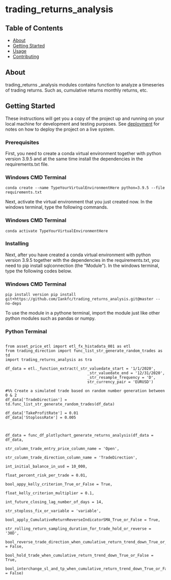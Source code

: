 # trading_returns_analysis

## Table of Contents

- [About](#about)
- [Getting Started](#getting_started)
- [Usage](#usage)
- [Contributing](../CONTRIBUTING.md)

## About <a name = "about"></a>

trading_returns _analysis modules contains function to analyze a timeseries of trading returns. Such as, cumulative returns monthly returns, etc.


## Getting Started <a name = "getting_started"></a>

These instructions will get you a copy of the project up and running on your local machine for development and testing purposes. See [deployment](#deployment) for notes on how to deploy the project on a live system.

### Prerequisites

First, you need to create a conda virtual environment together with python version 3.9.5 and at the same time install the dependencies in the requirements.txt file.

### Windows CMD Terminal
```
conda create --name TypeYourVirtualEnvironmentHere python=3.9.5 --file requirements.txt

```
Next, activate the virtual environment that you just created now. In the windows terminal, type the following commands.

### Windows CMD Terminal
```
conda activate TypeYourVirtualEnvironmentHere

```
### Installing

Next, after you have created a conda virtual environment with python version 3.9.5 together with the dependencies in the requirements.txt, you need to pip install sqlconnection (the "Module"). In the windows terminal, type the following codes below.

### Windows CMD Terminal
```
pip install version pip install git+https://github.com/Iankfc/trading_returns_analysis.git@master --no-deps
```

To use the module in a pythone terminal, import the module just like other python modules such as pandas or numpy.

### Python Terminal
```

from asset_price_etl import etl_fx_histadata_001 as etl
from trading_direction import func_list_str_generate_random_trades as td
import trading_returns_analysis as tra

df_data = etl._function_extract(_str_valuedate_start = '1/1/2020',
                                    _str_valuedate_end = '12/31/2020',
                                    _str_resample_frequency = 'D',
                                    str_currency_pair = 'EURUSD')

#%% Create a simulated trade based on random number generation between 0 & 2
df_data['TradeDirection'] = td.func_list_str_generate_random_trades(df_data)

df_data['TakeProfitRate'] = 0.01
df_data['StoplossRate'] = 0.005



df_data = func_df_plotlychart_generate_returns_analysis(df_data = df_data,
                                                        str_column_trade_entry_price_column_name = 'Open',
                                                        str_column_trade_direction_column_name = 'TradeDirection',
                                                        int_initial_balance_in_usd = 10_000,
                                                        float_percent_risk_per_trade = 0.01,
                                                        bool_appy_kelly_criterion_True_or_False = True,
                                                        float_kelly_criterion_multiplier = 0.1,
                                                        int_future_closing_lag_number_of_days = 14,
                                                        str_stoploss_fix_or_variable = 'variable',
                                                        bool_apply_CumulativeReturnReverseIndicatorSMA_True_or_False = True,
                                                        str_rolling_return_sampling_duration_for_trade_hold_or_reverse = '30D',
                                                        bool_reverse_trade_direction_when_cumulative_return_trend_down_True_or_False = False,
                                                        bool_hold_trade_when_cumulative_return_trend_down_True_or_False = True,
                                                        bool_interchange_sl_and_tp_when_cumulative_return_trend_down_True_or_False = False)


```


